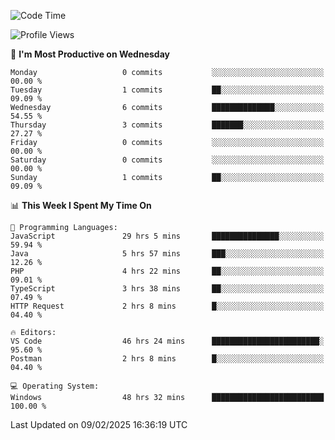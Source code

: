 <!--START_SECTION:waka-->
![Code Time](http://img.shields.io/badge/Code%20Time-4%2C057%20hrs-blue)

![Profile Views](http://img.shields.io/badge/Profile%20Views-0-blue)

📅 **I'm Most Productive on Wednesday** 

```text
Monday                   0 commits           ░░░░░░░░░░░░░░░░░░░░░░░░░   00.00 % 
Tuesday                  1 commits           ██░░░░░░░░░░░░░░░░░░░░░░░   09.09 % 
Wednesday                6 commits           ██████████████░░░░░░░░░░░   54.55 % 
Thursday                 3 commits           ███████░░░░░░░░░░░░░░░░░░   27.27 % 
Friday                   0 commits           ░░░░░░░░░░░░░░░░░░░░░░░░░   00.00 % 
Saturday                 0 commits           ░░░░░░░░░░░░░░░░░░░░░░░░░   00.00 % 
Sunday                   1 commits           ██░░░░░░░░░░░░░░░░░░░░░░░   09.09 % 
```


📊 **This Week I Spent My Time On** 

```text
💬 Programming Languages: 
JavaScript               29 hrs 5 mins       ███████████████░░░░░░░░░░   59.94 % 
Java                     5 hrs 57 mins       ███░░░░░░░░░░░░░░░░░░░░░░   12.26 % 
PHP                      4 hrs 22 mins       ██░░░░░░░░░░░░░░░░░░░░░░░   09.01 % 
TypeScript               3 hrs 38 mins       ██░░░░░░░░░░░░░░░░░░░░░░░   07.49 % 
HTTP Request             2 hrs 8 mins        █░░░░░░░░░░░░░░░░░░░░░░░░   04.40 % 

🔥 Editors: 
VS Code                  46 hrs 24 mins      ████████████████████████░   95.60 % 
Postman                  2 hrs 8 mins        █░░░░░░░░░░░░░░░░░░░░░░░░   04.40 % 

💻 Operating System: 
Windows                  48 hrs 32 mins      █████████████████████████   100.00 % 
```


 Last Updated on 09/02/2025 16:36:19 UTC
<!--END_SECTION:waka-->
